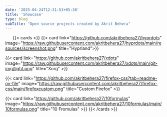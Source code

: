 ```yaml
---
date: '2025-04-24T12:31:53+05:30'
title: 'Showcase'
type: blog
subTitle: "Open source projects created by Akrit Behera"
---
```

&nbsp;
&nbsp;
&nbsp;
{{< cards >}}
  {{< card link="https://github.com/akritbehera27/hyprdots" image="https://raw.githubusercontent.com/akritbehera27/hyprdots/main/resources/screenshot.png" title="Hyprland">}}
  
  {{< card link="https://github.com/akritbehera27/xdots" image="https://raw.githubusercontent.com/akritbehera27/xdots/main/git-img/light.png" title="Xorg" >}}

  {{< card link="https://github.com/akritbehera27/firefox-css?tab=readme-ov-file" image="https://raw.githubusercontent.com/akritbehera27/firefox-css/main/firefoxcustom.png" title="Custom Firefox" >}}

  {{< card link="https://github.com/akritbehera27/10formulas" image="https://raw.githubusercontent.com/akritbehera27/10formulas/main/10formulas.png" title="10 Fromulas" >}}
{{< /cards >}}
